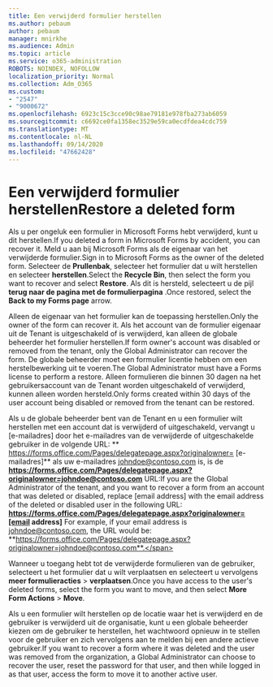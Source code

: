 ```yaml
---
title: Een verwijderd formulier herstellen
ms.author: pebaum
author: pebaum
manager: mnirkhe
ms.audience: Admin
ms.topic: article
ms.service: o365-administration
ROBOTS: NOINDEX, NOFOLLOW
localization_priority: Normal
ms.collection: Adm_O365
ms.custom:
- "2547"
- "9000672"
ms.openlocfilehash: 6923c15c3cce90c98ae79181e978fba273ab6059
ms.sourcegitcommit: c6692ce0fa1358ec3529e59ca0ecdfdea4cdc759
ms.translationtype: MT
ms.contentlocale: nl-NL
ms.lasthandoff: 09/14/2020
ms.locfileid: "47662428"
---
```

# <a name="restore-a-deleted-form"></a><span data-ttu-id="86e5c-102">Een verwijderd formulier herstellen</span><span class="sxs-lookup"><span data-stu-id="86e5c-102">Restore a deleted form</span></span>

<span data-ttu-id="86e5c-103">Als u per ongeluk een formulier in Microsoft Forms hebt verwijderd, kunt u dit herstellen.</span><span class="sxs-lookup"><span data-stu-id="86e5c-103">If you deleted a form in Microsoft Forms by accident, you can recover it.</span></span> <span data-ttu-id="86e5c-104">Meld u aan bij Microsoft Forms als de eigenaar van het verwijderde formulier.</span><span class="sxs-lookup"><span data-stu-id="86e5c-104">Sign in to Microsoft Forms as the owner of the deleted form.</span></span> <span data-ttu-id="86e5c-105">Selecteer de **Prullenbak**, selecteer het formulier dat u wilt herstellen en selecteer **herstellen**.</span><span class="sxs-lookup"><span data-stu-id="86e5c-105">Select the **Recycle Bin**, then select the form you want to recover and select **Restore**.</span></span> <span data-ttu-id="86e5c-106">Als dit is hersteld, selecteert u de pijl **terug naar de pagina met de formulierpagina** .</span><span class="sxs-lookup"><span data-stu-id="86e5c-106">Once restored, select the **Back to my Forms page** arrow.</span></span>

<span data-ttu-id="86e5c-107">Alleen de eigenaar van het formulier kan de toepassing herstellen.</span><span class="sxs-lookup"><span data-stu-id="86e5c-107">Only the owner of the form can recover it.</span></span> <span data-ttu-id="86e5c-108">Als het account van de formulier eigenaar uit de Tenant is uitgeschakeld of is verwijderd, kan alleen de globale beheerder het formulier herstellen.</span><span class="sxs-lookup"><span data-stu-id="86e5c-108">If form owner's account was disabled or removed from the tenant, only the Global Administrator can recover the form.</span></span> <span data-ttu-id="86e5c-109">De globale beheerder moet een formulier licentie hebben om een herstelbewerking uit te voeren.</span><span class="sxs-lookup"><span data-stu-id="86e5c-109">The Global Administrator must have a Forms license to perform a restore.</span></span> <span data-ttu-id="86e5c-110">Alleen formulieren die binnen 30 dagen na het gebruikersaccount van de Tenant worden uitgeschakeld of verwijderd, kunnen alleen worden hersteld.</span><span class="sxs-lookup"><span data-stu-id="86e5c-110">Only forms created within 30 days of the user account being disabled or removed from the tenant can be restored.</span></span>

<span data-ttu-id="86e5c-111">Als u de globale beheerder bent van de Tenant en u een formulier wilt herstellen met een account dat is verwijderd of uitgeschakeld, vervangt u [e-mailadres] door het e-mailadres van de verwijderde of uitgeschakelde gebruiker in de volgende URL: \*\* https://forms.office.com/Pages/delegatepage.aspx?originalowner= [e-mailadres]\*\* als uw e-mailadres johndoe@contoso.com is, is de **https://forms.office.com/Pages/delegatepage.aspx?originalowner=johndoe@contoso.com** URL:</span><span class="sxs-lookup"><span data-stu-id="86e5c-111">If you are the Global Administrator of the tenant, and you want to recover a form from an account that was deleted or disabled, replace [email address] with the email address of the deleted or disabled user in the following URL: **https://forms.office.com/Pages/delegatepage.aspx?originalowner=[email address]** For example, if your email address is johndoe@contoso.com, the URL would be: **https://forms.office.com/Pages/delegatepage.aspx?originalowner=johndoe@contoso.com**.</span></span> 

<span data-ttu-id="86e5c-112">Wanneer u toegang hebt tot de verwijderde formulieren van de gebruiker, selecteert u het formulier dat u wilt verplaatsen en selecteert u vervolgens **meer formulieracties**  >  **verplaatsen**.</span><span class="sxs-lookup"><span data-stu-id="86e5c-112">Once you have access to the user's deleted forms, select the form you want to move, and then select **More Form Actions** > **Move**.</span></span>

<span data-ttu-id="86e5c-113">Als u een formulier wilt herstellen op de locatie waar het is verwijderd en de gebruiker is verwijderd uit de organisatie, kunt u een globale beheerder kiezen om de gebruiker te herstellen, het wachtwoord opnieuw in te stellen voor de gebruiker en zich vervolgens aan te melden bij een andere actieve gebruiker.</span><span class="sxs-lookup"><span data-stu-id="86e5c-113">If you want to recover a form where it was deleted and the user was removed from the organization, a Global Administrator can choose to recover the user, reset the password for that user, and then while logged in as that user, access the form to move it to another active user.</span></span> 